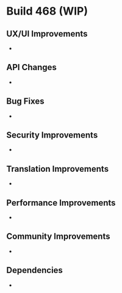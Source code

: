 # Build 468 (WIP)

## UX/UI Improvements
-

## API Changes
-

## Bug Fixes
-

## Security Improvements
-

## Translation Improvements
-

## Performance Improvements
-

## Community Improvements
-

## Dependencies
-